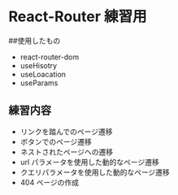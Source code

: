 # React-Router 練習用

##使用したもの

- react-router-dom
- useHisotry
- useLoacation
- useParams

## 練習内容

- リンクを踏んでのページ遷移
- ボタンでのページ遷移
- ネストされたページへの遷移
- url パラメータを使用した動的なページ遷移
- クエリパラメータを使用した動的なページ遷移
- 404 ページの作成
